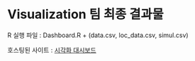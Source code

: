 # Visualization 팀 최종 결과물

R 실행 파일 : Dashboard.R + (data.csv, loc_data.csv, simul.csv)

호스팅된 사이트 : [시각화 대시보드](https://ysuks.shinyapps.io/dashboard/)

